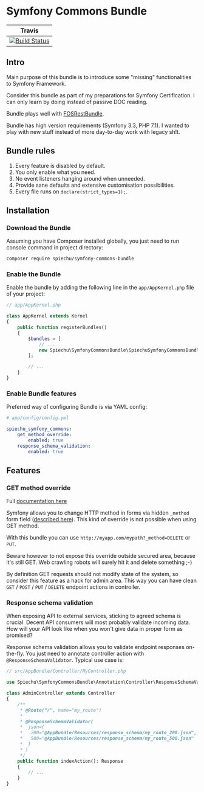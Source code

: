 # Symfony Commons Bundle

| Travis |
|:------:|
| [![Build Status](https://travis-ci.org/spiechu/symfony-commons-bundle.svg?branch=master)](https://travis-ci.org/spiechu/symfony-commons-bundle) |

## Intro

Main purpose of this bundle is to introduce some "missing" functionalities to Symfony Framework.

Consider this bundle as part of my preparations for Symfony Certification.
I can only learn by doing instead of passive DOC reading.

Bundle plays well with [FOSRestBundle](https://github.com/FriendsOfSymfony/FOSRestBundle).

Bundle has high version requirements (Symfony 3.3, PHP 7.1).
I wanted to play with new stuff instead of more day-to-day work with legacy sh!t.

## Bundle rules

1. Every feature is disabled by default.
2. You only enable what you need.
3. No event listeners hanging around when unneeded.
4. Provide sane defaults and extensive customisation possibilities.
5. Every file runs on `declare(strict_types=1);`.

## Installation

### Download the Bundle

Assuming you have Composer installed globally, you just need to run console command in project directory:
 
```bash
composer require spiechu/symfony-commons-bundle
```

### Enable the Bundle

Enable the bundle by adding the following line in the `app/AppKernel.php` file of your project:

```php
// app/AppKernel.php

class AppKernel extends Kernel
{
    public function registerBundles()
    {
        $bundles = [
            // ...
            new Spiechu\SymfonyCommonsBundle\SpiechuSymfonyCommonsBundle(),
        ];

        // ...
    }
}
```

### Enable Bundle features

Preferred way of configuring Bundle is via YAML config:

```yml
# app/config/config.yml

spiechu_symfony_commons:
    get_method_override:
        enabled: true
    response_schema_validation:
        enabled: true
```

## Features

### GET method override

Full [documentation here](doc/get_method_override.md)

Symfony allows you to change HTTP method in forms via hidden `_method` form field ([described here](https://symfony.com/doc/current/form/action_method.html)).
This kind of override is not possible when using GET method.

With this bundle you can use `http://myapp.com/mypath?_method=DELETE` or `PUT`.

Beware however to not expose this override outside secured area, because it's still GET.
Web crawling robots will surely hit it and delete something ;-)

By definition GET requests should not modify state of the system, so consider this feature as a hack for admin area.
This way you can have clean `GET` / `POST` / `PUT` / `DELETE` endpoint actions in controller.

### Response schema validation

When exposing API to external services, sticking to agreed schema is crucial.
Decent API consumers will most probably validate incoming data.
How will your API look like when you won't give data in proper form as promised?

Response schema validation allows you to validate endpoint responses on-the-fly.
You just need to annotate controller action with `@ResponseSchemaValidator`. Typical use case is:

```php
// src/AppBundle/Controller/MyController.php

use Spiechu\SymfonyCommonsBundle\Annotation\Controller\ResponseSchemaValidator;

class AdminController extends Controller
{
    /**
     * @Route("/", name="my_route")
     *
     * @ResponseSchemaValidator(
     *  json={
     *   200="@AppBundle/Resources/response_schema/my_route_200.json",
     *   500="@AppBundle/Resources/response_schema/my_route_500.json"
     *  }
     * )
     */
    public function indexAction(): Response
    {
        // ...
    }
}
```
